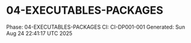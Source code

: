 # 04-EXECUTABLES-PACKAGES
Phase: 04-EXECUTABLES-PACKAGES
CI: CI-DP001-001
Generated: Sun Aug 24 22:41:17 UTC 2025
